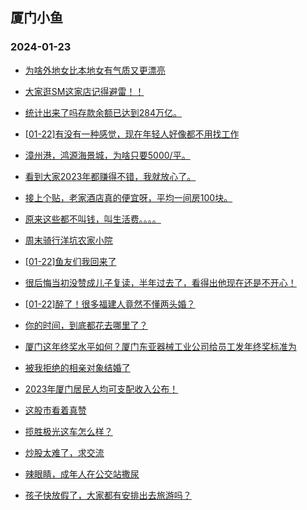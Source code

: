 ## 厦门小鱼 
### 2024-01-23

+ [为啥外地女比本地女有气质又更漂亮](http://bbs.xmfish.com/read-htm-tid-18138836.html)

+ [大家逛SM这家店记得避雷！！](http://bbs.xmfish.com/read-htm-tid-18138797.html)

+ [统计出来了吗存款余额已达到284万亿。](http://bbs.xmfish.com/read-htm-tid-18138849.html)

+ [[01-22]有没有一种感觉，现在年轻人好像都不用找工作](http://bbs.xmfish.com/read-htm-tid-18138957.html)

+ [漳州港，鸿源海景城，为啥只要5000/平。](http://bbs.xmfish.com/read-htm-tid-18139003.html)

+ [看到大家2023年都赚得不错，我就放心了。](http://bbs.xmfish.com/read-htm-tid-18138974.html)

+ [接上个贴，老家酒店真的便宜呀，平均一间房100块。](http://bbs.xmfish.com/read-htm-tid-18139010.html)

+ [原来这些都不叫钱，叫生活费。。。。](http://bbs.xmfish.com/read-htm-tid-18138994.html)

+ [周末骑行洋坑农家小院](http://bbs.xmfish.com/read-htm-tid-18139023.html)

+ [[01-22]鱼友们我回来了](http://bbs.xmfish.com/read-htm-tid-18138862.html)

+ [很后悔当初没赞成儿子复读，半年过去了，看得出他现在还是不开心！](http://bbs.xmfish.com/read-htm-tid-18139096.html)

+ [[01-22]醉了！很多福建人竟然不懂两头婚？](http://bbs.xmfish.com/read-htm-tid-18139233.html)

+ [你的时间，到底都花去哪里了？](http://bbs.xmfish.com/read-htm-tid-18138985.html)

+ [厦门这年终奖水平如何？厦门东亚器械工业公司给员工发年终奖标准为](http://bbs.xmfish.com/read-htm-tid-18139176.html)

+ [被我拒绝的相亲对象结婚了](http://bbs.xmfish.com/read-htm-tid-18139157.html)

+ [2023年厦门居民人均可支配收入公布！](http://bbs.xmfish.com/read-htm-tid-18139036.html)

+ [这股市看着真赞](http://bbs.xmfish.com/read-htm-tid-18139054.html)

+ [揽胜极光这车怎么样？](http://bbs.xmfish.com/read-htm-tid-18139153.html)

+ [炒股太难了，求交流](http://bbs.xmfish.com/read-htm-tid-18139247.html)

+ [辣眼睛，成年人在公交站撒尿](http://bbs.xmfish.com/read-htm-tid-18139282.html)

+ [孩子快放假了，大家都有安排出去旅游吗？](http://bbs.xmfish.com/read-htm-tid-18139123.html)

